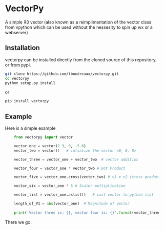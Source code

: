 # VectorPy
A simple R3 vector (also known as a reimplimentation of the vector class from vpython which can be used without the nessesity to spin up wx or a webserver)

## Installation
vectorpy can be installed directly from the cloned source of this repository, or from pypi.
```bash
git clone https://github.com/tboudreaux/vectorpy.git
cd vectorpy
python setup.py install
```
or
```bash
pip install vectorpy
```

## Example
Here is a simple example
```python
    from vectorpy import vector

    vector_one = vector(2.3, 0, -5.6)
    vector_two = vector()   # intialize the vector <0, 0, 0>

    vector_three = vector_one + vector_two  # vector addition

    vector_four = vector_one * vector_two # Dot Product

    vector_five = vector_one.cross(vector_two) # v1 x v2 (cross product)

    vector_six = vector_one * 5 # Scaler multiplication

    vector_list = vector_one.aslist()   # cast vector to python list

    length_of_V1 = abs(vector_one)  # Magnitude of vector
    
    print('Vector three is: {}, vector four is: {}'.format(vector_three, vector_four))


```
There we go.
